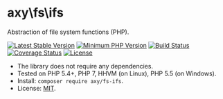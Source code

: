 # axy\fs\ifs

Abstraction of file system functions (PHP).

[![Latest Stable Version](https://img.shields.io/packagist/v/axy/fs-ifs.svg?style=flat-square)](https://packagist.org/packages/axy/fs-ifs)
[![Minimum PHP Version](https://img.shields.io/badge/php-%3E%3D%205.4-8892BF.svg?style=flat-square)](https://php.net/)
[![Build Status](https://img.shields.io/travis/axypro/fs-ifs/master.svg?style=flat-square)](https://travis-ci.org/axypro/fs-ifs)
[![Coverage Status](https://coveralls.io/repos/axypro/fs-ifs/badge.svg?branch=master&service=github)](https://coveralls.io/github/axypro/fs-ifs?branch=master)
[![License](https://poser.pugx.org/axy/fs-ifs/license)](LICENSE)

* The library does not require any dependencies.
* Tested on PHP 5.4+, PHP 7, HHVM (on Linux), PHP 5.5 (on Windows).
* Install: `composer require axy/fs-ifs`.
* License: [MIT](LICENSE).

